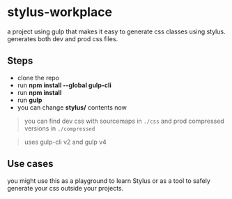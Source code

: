 # stylus-workplace

a project using gulp that makes it easy to generate css classes using stylus. generates both dev and prod css files.


## Steps
   
   - clone the repo
   - run **npm install --global gulp-cli**
   - run **npm install**
   - run **gulp**
   - you can change **stylus/** contents now
   
> you can find dev css with sourcemaps in `./css` and prod compressed versions in `./compressed`

> uses gulp-cli v2 and gulp v4

## Use cases

 you might use this as a playground to learn Stylus or as a tool to safely generate your css outside your projects.
   

